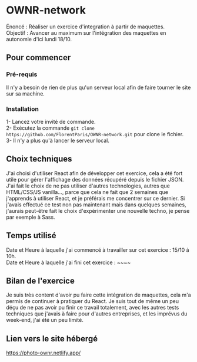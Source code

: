 # OWNR-network

Énoncé : Réaliser un exercice d'integration à partir de maquettes. </br>
Objectif : Avancer au maximum sur l'intégration des maquettes en autonomie d'ici lundi 18/10.

## Pour commencer

### Pré-requis

Il n'y a besoin de rien de plus qu'un serveur local afin de faire tourner le site sur sa machine.

### Installation

1- Lancez votre invité de commande. </br>
2- Exécutez la commande ``git clone https://github.com/FlorentParis/OWNR-network.git`` pour clone le fichier. </br>
3- Il n'y a plus qu'à lancer le serveur local. </br>

## Choix techniques

J'ai choisi d'utiliser React afin de développer cet exercice, cela a été fort utile pour gérer l'affichage des données récupéré depuis le fichier JSON. J'ai fait le choix de ne pas utiliser d'autres technologies, autres que HTML/CSS/JS vanilla..., parce que cela ne fait que 2 semaines que j'apprends à utiliser React, et je préférais me concentrer sur ce dernier. Si j'avais effectué ce test non pas maintenant mais dans quelques semaines, j'aurais peut-être fait le choix d'expérimenter une nouvelle techno, je pense par exemple à Sass.

## Temps utilisé

Date et Heure à laquelle j'ai commencé à travailler sur cet exercice : 15/10 à 10h. </br>
Date et Heure à laquelle j'ai fini cet exercice : ~~~~

## Bilan de l'exercice

Je suis très content d'avoir pu faire cette intégration de maquettes, cela m'a permis de continuer à pratiquer du React. Je suis tout de même un peu déçu de ne pas avoir pu finir ce travail totalement, avec les autres tests techniques que j'avais à faire pour d'autres entreprises, et les imprévus du week-end, j'ai été un peu limité. 

## Lien vers le site hébergé

https://photo-ownr.netlify.app/
